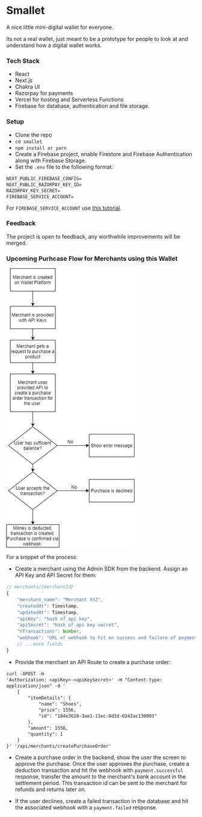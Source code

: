 # Smallet

A nice little mini-digital wallet for everyone.

Its not a real wallet, just meant to be a prototype for people to look at and understand how a digital wallet works.

### Tech Stack

- React
- Next.js
- Chakra UI
- Razorpay for payments
- Vercel for hosting and Serverless Functions
- Firebase for database, authentication and file storage.

### Setup

- Clone the repo
- `cd smallet`
- `npm install or yarn`
- Create a Firebase project, enable Firestore and Firebase Authentication along with Firebase Storage.
- Set the `.env` file to the following format:

```env
NEXT_PUBLIC_FIREBASE_CONFIG=
NEXT_PUBLIC_RAZORPAY_KEY_ID=
RAZORPAY_KEY_SECRET=
FIREBASE_SERVICE_ACCOUNT=
```

For `FIREBASE_SERVICE_ACCOUNT` use [this tutorial](https://dev.to/vvo/how-to-add-firebase-service-account-json-files-to-vercel-ph5).

### Feedback

The project is open to feedback, any worthwhile improvements will be merged.

### Upcoming Purhcase Flow for Merchants using this Wallet

![Purchase Flow Using Smallet](PurchaseUsingSmallet.jpg "Purchase Using Smallet")

For a snippet of the process:

- Create a merchant using the Admin SDK from the backend. Assign an API Key and API Secret for them:

```typescript
// merchants/{merchantId}
{
    "merchant_name": "Merchant XYZ",
    "createdAt": Timestamp,
    "updatedAt": Timestamp,
    "apiKey": "hash of api key",
    "apiSecret": "hash of api key secret",
    "nTransactions": Number,
    "webhook": "URL of webhook to hit on success and failure of payment"
    // ...more fields
}
```

- Provide the merchant an API Route to create a purchase order:

```curl
curl -XPOST -H
'Authorization: <apiKey>-<apiKeySecret>' -H "Content-type: application/json" -d '
    {
        "itemDetails": {
            "name": "Shoes",
            "price": 1556,
            "id": "184e3618-3ae1-11ec-8d3d-0242ac130003"
        },
        "amount": 1556,
        "quantity": 1
    }
}' '/api/merchants/createPurchaseOrder'
```

- Create a purchase order in the backend, show the user the screen to approve the purchase. Once the user approves the purchase, create a deduction transaction and hit the webhook with `payment.successful` response, transfer the amount to the merchant's bank account in the settlement period. This transaction id can be sent to the merchant for refunds and returns later on.

- If the user declines, create a failed transaction in the database and hit the associated webhook with a `payment.failed` response.
